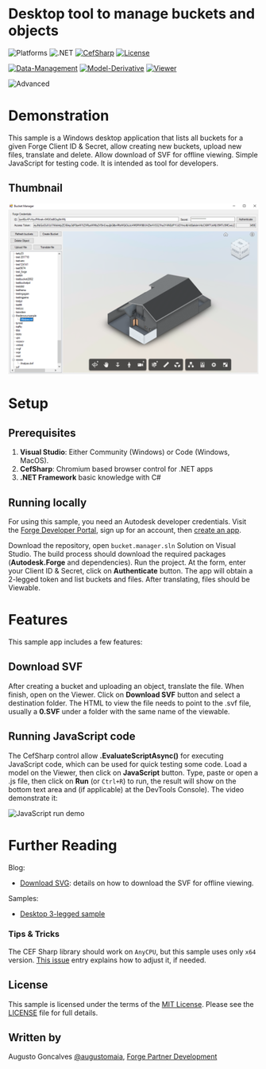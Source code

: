 # Desktop tool to manage buckets and objects

![Platforms](https://img.shields.io/badge/platform-Windows-lightgray.svg)
![.NET](https://img.shields.io/badge/.NET-4.6-blue.svg)
[![CefSharp](http://img.shields.io/badge/CefSharp-57.0.0-blue.svg)](http://opensource.org/licenses/MIT)
[![License](http://img.shields.io/:license-mit-blue.svg)](http://opensource.org/licenses/MIT)

[![Data-Management](https://img.shields.io/badge/Data%20Management-v2-green.svg)](http://developer.autodesk.com/)
[![Model-Derivative](https://img.shields.io/badge/Model%20Derivative-v2-green.svg)](http://developer.autodesk.com/)
[![Viewer](https://img.shields.io/badge/Viewer-v6-green.svg)](http://developer.autodesk.com/)

![Advanced](https://img.shields.io/badge/Level-Advanced-red.svg)


# Demonstration

This sample is a Windows desktop application that lists all buckets for a given Forge Client ID & Secret, allow creating new buckets, upload new files, translate and delete. Allow download of SVF for offline viewing. Simple JavaScript for testing code. It is intended as tool for developers.

## Thumbnail


![thumbnail](/thumbnail.png)

# Setup

## Prerequisites

1. **Visual Studio**: Either Community (Windows) or Code (Windows, MacOS).
2. **CefSharp**: Chromium based browser control for .NET apps
3. **.NET Framework** basic knowledge with C#

## Running locally

For using this sample, you need an Autodesk developer credentials. Visit the [Forge Developer Portal](https://developer.autodesk.com), sign up for an account, then [create an app](https://developer.autodesk.com/myapps/create).

Download the repository, open `bucket.manager.sln` Solution on Visual Studio. The build process should download the required packages (**Autodesk.Forge** and dependencies). Run the project. At the form, enter your Client ID & Secret, click on **Authenticate** button. The app will obtain a 2-legged token and list buckets and files. After translating, files should be Viewable.

# Features

This sample app includes a few features:

## Download SVF

After creating a bucket and uploading an object, translate the file. When finish, open on the Viewer. Click on **Download SVF** button and select a destination folder. The HTML to view the file needs to point to the .svf file, usually a **0.SVF** under a folder with the same name of the viewable.

## Running JavaScript code

The CefSharp control allow **.EvaluateScriptAsync()** for executing JavaScript code, which can be used for quick testing some code. Load a model on the Viewer, then click on **JavaScript** button. Type, paste or open a .js file, then click on **Run** (or `Ctrl+R`) to run, the result will show on the bottom text area and (if applicable) at the DevTools Console). The video demonstrate it:

![JavaScript run demo](js_run.gif)

# Further Reading

Blog:

- [Download SVG](https://forge.autodesk.com/blog/forge-svf-extractor-c-net): details on how to download the SVF for offline viewing.

Samples:

- [Desktop 3-legged sample](https://github.com/Autodesk-Forge/data.management-csharp-desktop.sample)

### Tips & Tricks

The CEF Sharp library should work on `AnyCPU`, but this sample uses only `x64` version. [This issue](https://github.com/cefsharp/CefSharp/issues/1714) entry explains how to adjust it, if needed.

## License

This sample is licensed under the terms of the [MIT License](http://opensource.org/licenses/MIT). Please see the [LICENSE](LICENSE) file for full details.

## Written by

Augusto Goncalves [@augustomaia](https://twitter.com/augustomaia), [Forge Partner Development](http://forge.autodesk.com)
